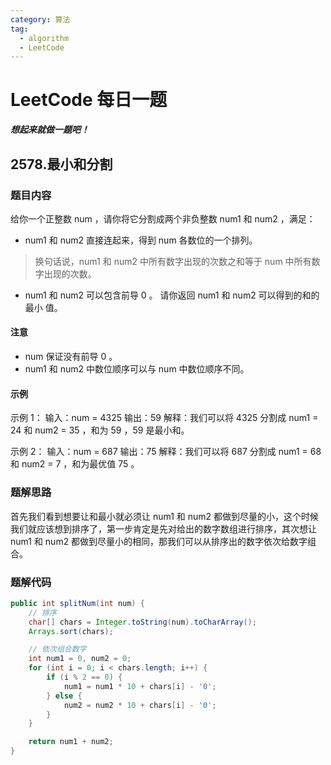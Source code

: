 ```yaml
---
category: 算法
tag: 
  - algorithm
  - LeetCode
---
```


# LeetCode 每日一题
_**想起来就做一题吧！**_
## 2578.最小和分割
### **题目内容**
给你一个正整数 num ，请你将它分割成两个非负整数 num1 和 num2 ，满足：
- num1 和 num2 直接连起来，得到 num 各数位的一个排列。
> 换句话说，num1 和 num2 中所有数字出现的次数之和等于 num 中所有数字出现的次数。
- num1 和 num2 可以包含前导 0 。
请你返回 num1 和 num2 可以得到的和的 最小 值。

#### **注意**
- num 保证没有前导 0 。
- num1 和 num2 中数位顺序可以与 num 中数位顺序不同。
 
#### **示例**
示例 1：
输入：num = 4325
输出：59
解释：我们可以将 4325 分割成 num1 = 24 和 num2 = 35 ，和为 59 ，59 是最小和。

示例 2：
输入：num = 687
输出：75
解释：我们可以将 687 分割成 num1 = 68 和 num2 = 7 ，和为最优值 75 。

### 题解思路
首先我们看到想要让和最小就必须让 num1 和 num2 都做到尽量的小，这个时候我们就应该想到排序了，第一步肯定是先对给出的数字数组进行排序，其次想让 num1 和 num2 都做到尽量小的相同，那我们可以从排序出的数字依次给数字组合。

### 题解代码
```java
public int splitNum(int num) {
    // 排序
    char[] chars = Integer.toString(num).toCharArray();
    Arrays.sort(chars);

    // 依次组合数字
    int num1 = 0, num2 = 0;
    for (int i = 0; i < chars.length; i++) {
        if (i % 2 == 0) {
            num1 = num1 * 10 + chars[i] - '0';
        } else {
            num2 = num2 * 10 + chars[i] - '0';
        }
    }

    return num1 + num2;
}
```